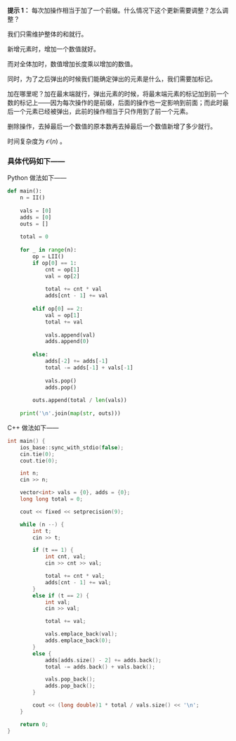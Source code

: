 **提示 1：** 每次加操作相当于加了一个前缀。什么情况下这个更新需要调整？怎么调整？

我们只需维护整体的和就行。

新增元素时，增加一个数值就好。

而对全体加时，数值增加长度乘以增加的数值。

同时，为了之后弹出的时候我们能确定弹出的元素是什么，我们需要加标记。

加在哪里呢？加在最末端就行，弹出元素的时候，将最末端元素的标记加到前一个数的标记上——因为每次操作的是前缀，后面的操作也一定影响到前面；而此时最后一个元素已经被弹出，此前的操作相当于只作用到了前一个元素。

删除操作，去掉最后一个数值的原本数再去掉最后一个数值新增了多少就行。

时间复杂度为 $\mathcal{O}(n)$ 。

### 具体代码如下——

Python 做法如下——

```Python []
def main():
    n = II()
    
    vals = [0]
    adds = [0]
    outs = []
    
    total = 0
    
    for _ in range(n):
        op = LII()
        if op[0] == 1:
            cnt = op[1]
            val = op[2]
            
            total += cnt * val
            adds[cnt - 1] += val
        
        elif op[0] == 2:
            val = op[1]
            total += val
            
            vals.append(val)
            adds.append(0)
        
        else:
            adds[-2] += adds[-1]
            total -= adds[-1] + vals[-1]
            
            vals.pop()
            adds.pop()
        
        outs.append(total / len(vals))
    
    print('\n'.join(map(str, outs)))
```

C++ 做法如下——

```cpp []
int main() {
    ios_base::sync_with_stdio(false);
    cin.tie(0);
    cout.tie(0);

    int n;
    cin >> n;

    vector<int> vals = {0}, adds = {0};
    long long total = 0;

    cout << fixed << setprecision(9);

    while (n --) {
        int t;
        cin >> t;

        if (t == 1) {
            int cnt, val;
            cin >> cnt >> val;

            total += cnt * val;
            adds[cnt - 1] += val;
        }
        else if (t == 2) {
            int val;
            cin >> val;

            total += val;

            vals.emplace_back(val);
            adds.emplace_back(0);
        }
        else {
            adds[adds.size() - 2] += adds.back();
            total -= adds.back() + vals.back();

            vals.pop_back();
            adds.pop_back();
        }

        cout << (long double)1 * total / vals.size() << '\n';
    }

    return 0;
}
```